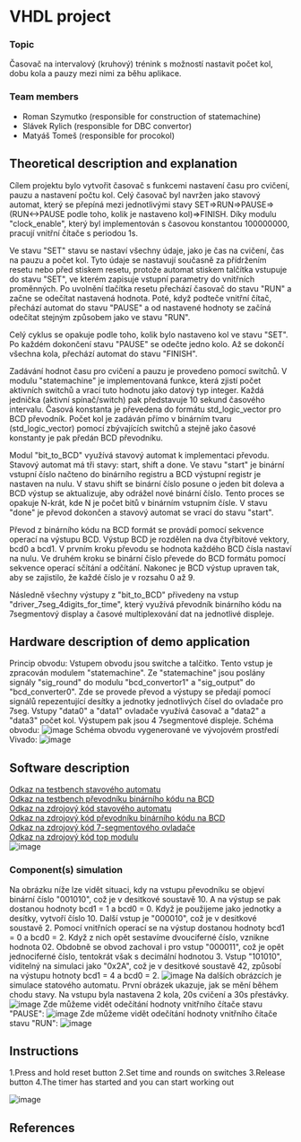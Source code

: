 # VHDL project

### Topic


Časovač na intervalový (kruhový) trénink s možností nastavit počet kol, dobu kola a pauzy mezi nimi za běhu aplikace.


### Team members

* Roman Szymutko (responsible for construction of statemachine)
* Slávek Rylich (responsible for DBC convertor)
* Matyáš Tomeš (responsible for procokol)

## Theoretical description and explanation

Cílem projektu bylo vytvořit časovač s funkcemi nastavení času pro cvičení, pauzu a nastavení počtu kol. Celý časovač byl navržen jako stavový automat, který se přepíná mezi jednotlivými stavy SET=>RUN=>PAUSE=>(RUN<->PAUSE podle toho, kolik je nastaveno kol)=>FINISH. Díky modulu "clock_enable", který byl implementován s časovou konstantou 100000000, pracují vnitřní čítače s periodou 1s.

Ve stavu "SET" stavu se nastaví všechny údaje, jako je čas na cvičení, čas na pauzu a počet kol. Tyto údaje se nastavují současně za přídržením resetu nebo před stiskem resetu, protože automat stiskem talčítka vstupuje do stavu "SET", ve kterém zapisuje vstupní parametry do vnitřních proměnných. Po uvolnění tlačítka resetu přechází časovač do stavu "RUN" a začne se odečítat nastavená hodnota. Poté, když podteče vnitřní čítač, přechází automat do stavu "PAUSE" a od nastavené hodnoty se začíná odečítat stejným způsobem jako ve stavu "RUN".

Celý cyklus se opakuje podle toho, kolik bylo nastaveno kol ve stavu "SET". Po každém dokončení stavu "PAUSE" se odečte jedno kolo. Až se dokončí všechna kola, přechází automat do stavu "FINISH".

Zadávání hodnot času pro cvičení a pauzu je provedeno pomocí switchů. V modulu "statemachine" je implementovaná funkce, která zjistí počet aktivních switchů a vrací tuto hodnotu jako datový typ integer. Každá jednička (aktivní spínač/switch) pak představuje 10 sekund časového intervalu. Časová konstanta je převedena do formátu std_logic_vector pro BCD převodník. Počet kol je zadáván přímo v binárním tvaru (std_logic_vector) pomocí zbývajících switchů a stejně jako časové konstanty je pak předán BCD převodníku.


Modul "bit_to_BCD" využívá stavový automat k implementaci převodu. Stavový automat má tři stavy: start, shift a done. Ve stavu "start" je binární vstupní číslo načteno do binárního registru a BCD výstupní registr je nastaven na nulu. V stavu shift se binární číslo posune o jeden bit doleva a BCD výstup se aktualizuje, aby odrážel nové binární číslo. Tento proces se opakuje N-krát, kde N je počet bitů v binárním vstupním čísle. V stavu "done" je převod dokončen a stavový automat se vrací do stavu "start".

Převod z binárního kódu na BCD formát se provádí pomocí sekvence operací na výstupu BCD. Výstup BCD je rozdělen na dva čtyřbitové vektory, bcd0 a bcd1. V prvním kroku převodu se hodnota každého BCD čísla nastaví na nulu. Ve druhém kroku se binární číslo převede do BCD formátu pomocí sekvence operací sčítání a odčítání. Nakonec je BCD výstup upraven tak, aby se zajistilo, že každé číslo je v rozsahu 0 až 9.

Následně všechny výstupy z "bit_to_BCD" přivedeny na vstup "driver_7seg_4digits_for_time", který využívá převodník binárního kódu na 7segmentový display a časové multiplexování dat na jednotlivé displeje.



## Hardware description of demo application
Princip obvodu: Vstupem obvodu jsou switche a talčitko. Tento vstup je zpracován modulem "statemachine". Ze "statemachine" jsou poslány signály "sig_round" do modulu "bcd_convertor1" a "sig_output" do "bcd_converter0". Zde se provede převod a výstupy se předají pomocí signálů repezentující desítky a jednotky jednotlivých čísel do ovladače pro 7seg. Vstupy "data0" a "data1" ovladače využívá časovač a "data2" a "data3" počet kol. Výstupem pak jsou 4 7segmentové displeje.
Schéma obvodu:
![image](img/schematic_visio.jpg)
Schéma obvodu vygenerované ve vývojovém prostředí Vivado:
![image](img/schematic_vivado.jpg)

## Software description
[Odkaz na testbench stavového automatu](2/2.srcs/sim_1/new/tb.vhd)
</br>
[Odkaz na testbench převodníku binárního kódu na BCD](project_final/project_final.srcs/sim_1/new/tb_bin_to_BCD.vhd)
</br>
[Odkaz na zdrojový kód stavového automatu](project_final/project_final.srcs/sources_1/new/statemachine.vhd)
</br>
[Odkaz na zdrojový kód převodníku binárního kódu na BCD](project_final/project_final.srcs/sources_1/new/bin_to_BCD.vhd)
</br>
[Odkaz na zdrojový kód 7-segmentového ovladače](project_final/project_final.srcs/sources_1/new/driver_7seg_4digits_for_timer.vhd)
</br>
[Odkaz na zdrojový kód top modulu](project_final/project_final.srcs/sources_1/new/top.vhd)
</br>
![image](img/state_dia.png)
### Component(s) simulation

Na obrázku níže lze vidět situaci, kdy na vstupu převodníku se objeví binární číslo "001010", což je v desitkové soustavě 10. A na výstup se pak dostanou hodnoty bcd1 = 1 a bcd0 = 0. Když je použijeme jako jednotky a desítky, vytvoří číslo 10.
Další vstup je "000010", což je v desitkové soustavě 2. Pomocí vnitřních operací se na výstup dostanou hodnoty bcd1 = 0 a bcd0 = 2. Když z nich opět sestavíme dvouciferné číslo, vznikne hodnota 02.
Obdobně se obvod zachoval i pro vstup "000011", což je opět jednociferné číslo, tentokrát však s decimální hodnotou 3.
Vstup "101010", viditelný na simulaci jako "0x2A", což je v desitkové soustavě 42, způsobí na výstupu hotnoty bcd1 = 4 a bcd0 = 2.
![image](img/sim_bcd.png)
Na dalších obrázcích je simulace statového automatu. První obrázek ukazuje, jak se mění během chodu stavy. Na vstupu byla nastavena 2 kola, 20s cvičení a 30s přestávky.
![image](img/sim_states.png)
Zde můžeme vidět odečítání hodnoty vnitřního čítače stavu "PAUSE":
![image](img/sim_state_pause.png)
Zde můžeme vidět odečítání hodnoty vnitřního čítače stavu "RUN":
![image](img/sim_state_run.png)
## Instructions


1.Press and hold reset button 
2.Set time and rounds on switches
3.Release button
4.The timer has started and you can start working out

![image](img/photo.jpg)
## References

